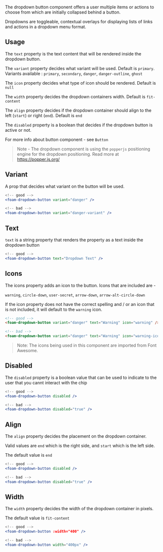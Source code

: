 The dropdown button component offers a user multiple items or actions to choose from which are initially collapsed behind a button.

Dropdowns are toggleable, contextual overlays for displaying lists of links and actions in a dropdown menu format.

## Usage

The ``text`` property is the text content that will be rendered inside the dropdown button.

The ``variant`` property decides what variant will be used. Default is `primary`.
Variants available : `primary`, `secondary`, `danger`, `danger-outline`, `ghost`


The ``icon`` property decides what type of icon should be rendered. Default is ``null``

The ``width`` property decides the dropdown containers width. Default is ``fit-content``

The ``align`` property decides if the dropdown container should align to the left (``start``) or right (``end``).
Default is ``end``

The ``disabled`` property is a boolean that decides if the dropdown button is active or not. 

For more info about button component - see ``Button``

> Note - The dropdown component is using the ``popperjs`` positioning engine for the dropdown positioning. Read more at https://popper.js.org/


## Variant

A prop that decides what variant on the button will be used.

```jsx
<!-- good -->
<foam-dropdown-button variant="danger" />
```

```jsx
<!-- bad -->
<foam-dropdown-button variant="danger-variant" />
```

## Text

``text`` is a string property that renders the property as a text inside the dropdown button

```jsx
<!-- good -->
<foam-dropdown-button text="Dropdown Text" />
```

## Icons

The icons property adds an icon to the button.
Icons that are included are -

`warning`, `circle-down`, `user-secret`, `arrow-down`, `arrow-alt-circle-down`

If the icon property does not have the correct spelling and / or an icon that is not included, it will default to the `warning` icon.

```html
<!-- good -->
<foam-dropdown-button variant="danger" text="Warning" icon="warning" />
```

```html
<!-- bad -->
<foam-dropdown-button variant="danger" text="Warning" icon="warning-icon" />
```

> Note: The icons being used in this component are imported from Font Awesome.

## Disabled

The `` disabled `` property is a boolean value that can be used to indicate to the user that you cannt interact with the chip

```jsx
<!-- good -->
<foam-dropdown-button disabled />

```

```jsx
<!-- bad -->
<foam-dropdown-button disabled="true" />
```

## Align

The ``align`` property decides the placement on the dropdown container.

Valid values are ``end`` which is the right side, and ``start`` which is the left side.

The default value is ``end``

```jsx
<!-- good -->
<foam-dropdown-button disabled />

```

```jsx
<!-- bad -->
<foam-dropdown-button disabled="true" />
```


## Width

The ``width`` property decides the width of the dropdown container in pixels.

The default value is ``fit-content``

```jsx
<!-- good -->
<foam-dropdown-button :width="400" />

```

```jsx
<!-- bad -->
<foam-dropdown-button width="400px" />
```